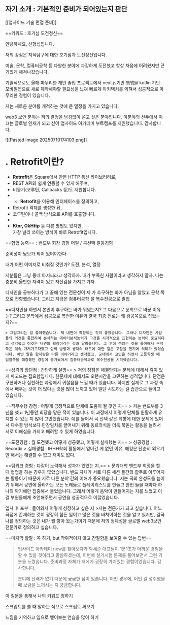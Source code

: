 ## 자기 소개 : 기본적인 준비가 되어있는지 판단
[[업사이드 기술 면접 준비]]

==키워드 : 호기심 도전정신==

안녕하세요, 신형섭입니다. 

저의 강점은 지식탐구에 대한 호기심과 도전정신입니다.

미술, 문학, 컴퓨터공학 등 다양한 분야에 과감하게 도전했고 항상 처음에 어려웠지만 끈기있게 헤쳐나갔습니다.

기술적으로도 올해 마무리한 개인 졸업 프로젝트에서 next.js기반 웹앱을 kotlin 기반 모바일앱으로 새로 제작해야할 필요성을 느껴 빠르게 아키텍처를 익혀서 성공적으로 마무리한 경험이 있습니다.

저는 새로운 분야를 개척하는 것에 큰 열정을 가지고 있습니다. 

web3 보안 분야는 저의 열정을 남김없이 쏟고 싶은 분야입니다. 이분야의 선두에서 이끄는 글로벌 인재가 되고 싶어 업사이드 아카데미 부트캠프를 지원했습니다. 감사합니다.


![[Pasted image 20250710174103.png]]

# . **Retrofit이란?**

- **Retrofit**은 Square에서 만든 HTTP 통신 라이브러리로,
- REST API와 쉽게 연동할 수 있게 해주며,
- 비동기(코루틴, Callbacks 등)도 지원합니다.
- - **Retrofit**을 이용해 인터페이스를 정의하고,
- Retrofit 객체를 생성한 뒤,
- 코루틴이나 콜백 방식으로 API를 호출합니다.
- 
- **Ktor, OkHttp** 등 다른 방법도 있지만,  
    가장 널리 쓰이는 방식이 바로 Retrofit입니다.


==협업 능력== : 밴드부 회장 경험 어필 / 곡선택 갈등경험

준비성이 담보가 되어 있어야한다

내가 어떤 이미지로 비춰질 것인가? 도전, 분석, 열정

저분들은 그냥 동네 아저씨라고 생각하자. 내가 부족한 사람이라고 생각하지 말자. 나는 충분히 올만한 자격이 있고 자신감을 가지고 가자.

디자인을 공부하다가 그 끝에 있는 전문성이 제
가 추구하는 바가 아님을 알았고 문학 쪽으로 전향했습니다. 그리고 지금은 컴퓨터공학
을 복수전공으로 졸업

==디자인을 하면서 본인이 추구하는 바가 뭐였는지? 그 다음으로 문학으로 바꾼 이유는? 그리고 문학에서 컴공으로 복전한 이유와 결국 최종 진로는 왜 컴공쪽으로 잡았는지?==

	> 그림그리는 걸 좋아했습니다. 제 내면이 확장되는 것이 좋았습니다. 그러나 디자인은 사람들의 의견을 통합하여 분석하는 데이터분석능력과 그것을 시각적으로 표현하는 능력이 중요하다고 생각했고 이것은 내면의 확장이라는 것과 달랐습니다. 그 후에 책읽는 것을 좋아해서 문학쪽은 계속 가져가고자했고 삶의 방향과 생각의 태도에 대한 깊은 고찰을 했기에 의미가 있었습니다. 어떤 일을 할지랑은 다른 이야기라고 생각했고, 군대에서 고민을 하면서 고등학생 때 딥웹쪽을 해킹했던 경험이 즐거웠어서 컴퓨터공학과로 복수전공을 시작했습니다.

==성격의 장단점 : 간단하게 설명==
	> 저의 장점은 해결안되는 문제에 대해서 깊이 있게 파고드는 집요함입니다. 한문제에 대해서도 오랜시간을 고민하는 성격입니다. 단점은 구현하거나 실천하는 과정에서 귀찮음을 느낄 때가 있습니다. 하지만 실제로 그 과정 속에서 배우는 것이 더 많다는 것을 많이 느끼고 있어 일단 시도하는 걸 습관으로 들이고 있습니다.
	
==직무수행 강점 : 어떻게 긍정적으로 단체에 도움이 될 것인 지==
	> 저는 밴드부를 3년을 했고 1년동안 회장을 맡은 적이 있습니다. 이 과정에서 어떻게 단체를 원활하게 유지할 수 있는 지 많이 고민했습니다. 예를 들어서 곡 선택 같은 취향에 대한 문제에 있어서 다수결 방식보다 만장일치를 끌어내기 위해 동료의식을 더욱 북돋는 활동을 늘려서 서로 이해심을 가지고 배려할 수 있게 하였습니다.

==도전경험 : 뭘 도전했고 어떻게 성공했고, 어떻게 실패했는 지==
	> 성공경험 : Recordii 
	> 실패경험 : IHHH학회 활동에서 얻어간 게 없던 이유. 해킹은 단순히 외우기만 해서는 해결할 수 없고 재미도 없다. 

==팀워크 경험 : 다같이 노력해서 성과가 있었는 지.==
	> 문과대학 밴드부 회장을 할 때 협업을 하는 경우가 많았습니다. 밴드 자체가 서로 다른 세션 들간의 합주로 이루어지는 활동이기 때문에 서로 다른 분야 간의 이해가 중요했습니다. 저는 곡의 완성도를 높이기 위해서 공연에 올라가는 모든 노래들로 플레이리스트를 만들고 한번 들을 때마다 하나의 악기에만 집중해서 들었습니다. 그래서 어떻게 음악이 만들어지는 지를 느꼈고 이걸 부원들에게 조언해주면서 공연을 성공적으로 이끌었습니다.

입사 후 포부 : 들어와서 어떻게 성장하고 싶은 지
	>저는 전문가가 되고 싶습니다. 어느 극점에 존재하는 것이 굉장히 힘든 일이고 많은 것을 바쳐야하는 것을 알고 있지만, 결국 나를 정의하는 것은 내가 뭘 쌓아 왔는가이기 때문에 저의 정체성을 글로벌 web3보안 전문가로 정의하고 싶습니다. 

==마지막 할말 : 꼭 하기, but 작위적이지 않고 간절함을 보여줄 수 있는 답변==

> 업사이드 아카데미 new를 찾아보다가 박세준 대표님이 1분1초가 아까운 경험을 할 수 있을 것이라고 말씀하셨는데, 이번에 실기시험 문제를 풀어보면서 그런 기분을 느꼈습니다. 준비과정 자체가 저에게 굉장히 가치있는 경험이었습니다. 감사합니다.
> 
> 분야에 선배가 없기 때문에 궁금한 점이 있습니다. 어떤 경우에, 어떤 걸 성취했을 때 보람을 느끼시는 지 궁금합니다.
	
이 질문을 통해서 나의 키워드 정하기

스크립트를 쓸 때 말하는 식으로 스크립트 써보기

느낌을 기억하고 입으로 뱉어보는 연습을 많이 하기